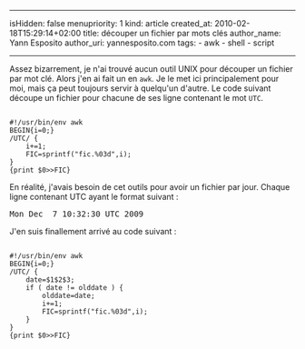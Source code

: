 ----- 
isHidden:       false
menupriority:   1
kind:           article
created_at:           2010-02-18T15:29:14+02:00
title: découper un fichier par mots clés
author_name: Yann Esposito
author_uri: yannesposito.com
tags:
    - awk
    - shell
    - script

-----

Assez bizarrement, je n'ai trouvé aucun outil UNIX pour découper un fichier par mot clé. 
Alors j'en ai fait un en `awk`. Je le met ici principalement pour moi, mais ça peut toujours servir à quelqu'un d'autre.
Le code suivant découpe un fichier pour chacune de ses ligne contenant le mot `UTC`.

<div><code class="perl">
#!/usr/bin/env awk
BEGIN{i=0;}
/UTC/ { 
    i+=1;
    FIC=sprintf("fic.%03d",i); 
} 
{print $0>>FIC}
</code></div>

En réalité, j'avais besoin de cet outils pour avoir un fichier par jour. Chaque ligne contenant UTC ayant le format suivant :

<pre class="twilight">
Mon Dec  7 10:32:30 UTC 2009
</pre>

J'en suis finallement arrivé au code suivant :

<div><code class="perl">
#!/usr/bin/env awk
BEGIN{i=0;}
/UTC/ {
    date=$1$2$3; 
    if ( date != olddate ) {
        olddate=date;
        i+=1;
        FIC=sprintf("fic.%03d",i); 
    }
} 
{print $0>>FIC}
</code></div>
